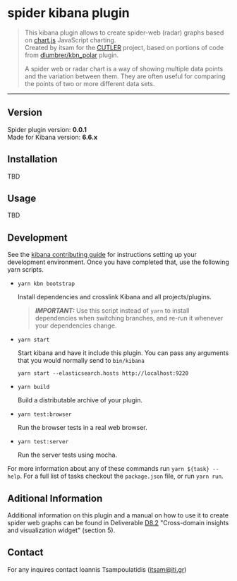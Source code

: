 # spider kibana plugin

> This kibana plugin allows to create spider-web (radar) graphs based on [chart.js](https://www.chartjs.org/) JavaScript charting.  
> Created by itsam for the [CUTLER](https://www.cutler-h2020.eu/) project, based on portions of code from [dlumbrer/kbn_polar](https://github.com/dlumbrer/kbn_polar) plugin.
>
> A spider web or radar chart is a way of showing multiple data points and the variation between them. They are often useful for comparing the points of two or more different data sets.

---

## Version

Spider plugin version: **0.0.1**  
Made for Kibana version: **6.6.x**


## Installation

TBD

## Usage

TBD

## Development

See the [kibana contributing guide](https://github.com/elastic/kibana/blob/master/CONTRIBUTING.md) for instructions setting up your development environment. Once you have completed that, use the following yarn scripts.

  - `yarn kbn bootstrap`

    Install dependencies and crosslink Kibana and all projects/plugins.

    > ***IMPORTANT:*** Use this script instead of `yarn` to install dependencies when switching branches, and re-run it whenever your dependencies change.

  - `yarn start`

    Start kibana and have it include this plugin. You can pass any arguments that you would normally send to `bin/kibana`

      ```
      yarn start --elasticsearch.hosts http://localhost:9220
      ```

  - `yarn build`

    Build a distributable archive of your plugin.

  - `yarn test:browser`

    Run the browser tests in a real web browser.

  - `yarn test:server`

    Run the server tests using mocha.

For more information about any of these commands run `yarn ${task} --help`. For a full list of tasks checkout the `package.json` file, or run `yarn run`.

## Aditional Information
Additional information on this plugin and a manual on how to use it to create spider web graphs can be found in Deliverable [D8.2](https://zenodo.org/record/3386085) "Cross-domain insights and visualization widget" (section 5).

## Contact

For any inquires contact Ioannis Tsampoulatidis (itsam@iti.gr)
